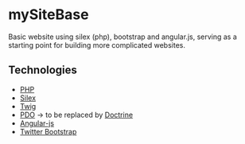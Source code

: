 mySiteBase
==========

Basic website using silex (php), bootstrap and angular.js, serving as a starting point for building more complicated websites.


Technologies
------------

* [PHP](http://php.net/)
* [Silex](http://silex.sensiolabs.org/)
* [Twig](http://twig.sensiolabs.org/)
* [PDO](http://php.net/manual/en/book.pdo.php) -> to be replaced by [Doctrine](http://www.doctrine-project.org/)
* [Angular-js](http://angularjs.org/)
* [Twitter Bootstrap](http://twitter.github.com/bootstrap/index.html)
